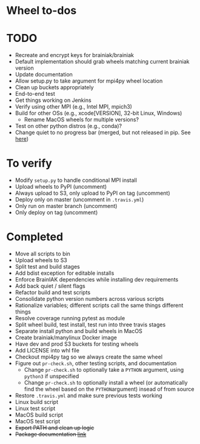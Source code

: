 # Wheel to-dos

# TODO
- Recreate and encrypt keys for brainiak/brainiak
- Default implementation should grab wheels matching current brainiak version
- Update documentation
- Allow setup.py to take argument for mpi4py wheel location
- Clean up buckets appropriately
- End-to-end test
- Get things working on Jenkins
- Verify using other MPI (e.g., Intel MPI, mpich3)
- Build for other OSs (e.g., xcode[VERSION], 32-bit Linux, Windows)
   - Rename MacOS wheels for multiple versions?
- Test on other python distros (e.g., conda)?
- Change quiet to no progress bar (merged, but not released in pip. See [here](https://github.com/pypa/pip/pull/4194/commits/0124945031e93236c2300eb45c2f962768be62d8))

# To verify
- Modify ```setup.py``` to handle conditional MPI install
- Upload wheels to PyPI (uncomment)
- Always upload to S3, only upload to PyPI on tag (uncomment)
- Deploy only on master (uncomment in ```.travis.yml```)
- Only run on master branch (uncomment)
- Only deploy on tag (uncomment)

# Completed
- Move all scripts to bin
- Upload wheels to S3
- Split test and build stages
- Add bdist exception for editable installs
- Enforce BrainIAK dependencies while installing dev requirements
- Add back quiet / silent flags
- Refactor build and test scripts
- Consolidate python version numbers across various scripts
- Rationalize variables; different scripts call the same things different things
- Resolve coverage running pytest as module
- Split wheel build, test install, test run into three travis stages
- Separate install python and build wheels in MacOS
- Create brainiak/manylinux Docker image
- Have dev and prod S3 buckets for testing wheels
- Add LICENSE into whl file
- Checkout mpi4py tag so we always create the same wheel
- Figure out ```pr-check.sh```, other testing scripts, and documentation
   - Change ```pr-check.sh``` to optionally take a ```PYTHON``` argument, using ```python3``` if unspecified
   - Change ```pr-check.sh``` to optionally install a wheel (or automatically find the wheel based on the ```PYTHON```argument) insead of from source
- Restore ```.travis.yml``` and make sure previous tests working
- Linux build script
- Linux test script
- MacOS build script
- MacOS test script
- ~~Export PATH and clean up logic~~
- ~~Package documentation [link](http://python-packaging.readthedocs.io/en/latest/non-code-files.html)~~

